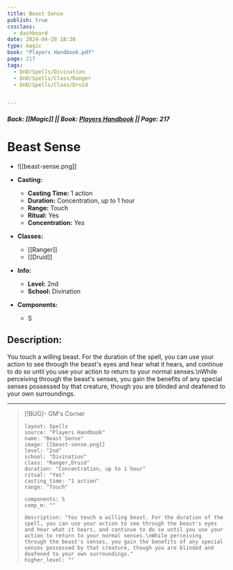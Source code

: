```yaml
---
title: Beast Sense
publish: true
cssclass:
  - dashboard
date: 2024-04-20 18:30
type: magic
book: "Players Handbook.pdf"
page: 217
tags:
  - DnD/Spells/Divination
  - DnD/Spells/Class/Ranger
  - DnD/Spells/Class/Druid


---
```


##### Back: [[Magic]] || Book: [Players Handbook](https://drive.google.com/drive/folders/1O5bhpYizcIT5xxAoLOuzCRht_PVS7VSG?usp=sharing) || Page: 217

# Beast Sense
- ![[beast-sense.png]]
- **Casting:**
    - **Casting Time:** 1 action
    - **Duration:** Concentration, up to 1 hour
    - **Range:** Touch
    - **Ritual:** Yes
    - **Concentration:** Yes
- **Classes:**
    - [[Ranger]]
    - [[Druid]]

- **Info:**
    - **Level:** 2nd
    - **School:** Divination
- **Components:**
    - S


## Description:
You touch a willing beast. For the duration of the spell, you can use your action to see through the beast's eyes and hear what it hears, and continue to do so until you use your action to return to your normal senses.\nWhile perceiving through the beast's senses, you gain the benefits of any special senses possessed by that creature, though you are blinded and deafened to your own surroundings.



---

> [!BUG]- GM's Corner
>
> ```statblock
> layout: Spells
> source: "Players Handbook"
> name: "Beast Sense"
> image: [[beast-sense.png]]
> level: "2nd"
> school: "Divination"
> class: "Ranger,Druid"
> duration: "Concentration, up to 1 hour"
> ritual: "Yes"
> casting_time: "1 action"
> range: "Touch"
>
> components: S
> comp_m: ""
>
> description: "You touch a willing beast. For the duration of the spell, you can use your action to see through the beast's eyes and hear what it hears, and continue to do so until you use your action to return to your normal senses.\nWhile perceiving through the beast's senses, you gain the benefits of any special senses possessed by that creature, though you are blinded and deafened to your own surroundings."
> higher_level: ""
> ```
